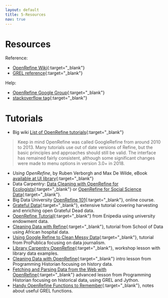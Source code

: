 ```yaml
---
layout: default
title: 5-Resources
nav: true
---
```


# Resources

Reference:

- [OpenRefine Wiki](https://github.com/OpenRefine/OpenRefine/wiki){:target="_blank"}
- [GREL reference](https://github.com/OpenRefine/OpenRefine/wiki/General-Refine-Expression-Language){:target="_blank"}

Help:

- [OpenRefine Google Group](http://groups.google.com/d/forum/openrefine){:target="_blank"}
- [stackoverflow tag](https://stackoverflow.com/questions/tagged/openrefine){:target="_blank"}

# Tutorials

- Big wiki [List of OpenRefine tutorials](https://github.com/OpenRefine/OpenRefine/wiki/External-Resources){:target="_blank"}

> Keep in mind OpenRefine was called GoogleRefine from around 2010 to 2013.
> Many tutorials use out of date versions of Refine, but the basic principles and approaches should still be valid.
> The interface has remained fairly consistent, although some significant changes were made to menu options in version 3.0+ in 2018. 

- *Using OpenRefine*, by Ruben Verborgh and Max De Wilde, eBook [available at UI library](https://alliance-primo.hosted.exlibrisgroup.com/primo-explore/fulldisplay?docid=TN_pq_ebook_centralEBC1389316&context=PC&vid=UID&search_scope=everything&tab=default_tab&lang=en_US){:target="_blank"}
- Data Carpentry: [Data Cleaning with OpenRefine for Ecologists](http://www.datacarpentry.org/OpenRefine-ecology-lesson/){:target="_blank"} or [OpenRefine for Social Science Data](https://datacarpentry.org/openrefine-socialsci/){:target="_blank"}.
- Big Data University [OpenRefine 101](https://cognitiveclass.ai/courses/introduction-to-openrefine/){:target="_blank"}, online course.
- [Grateful Data](https://github.com/scottythered/gratefuldata/wiki){:target="_blank"}, extensive tutorial covering harvesting and enriching open Grateful Dead data.
- [OpenRefine Tutorial](http://enipedia.tudelft.nl/wiki/OpenRefine_Tutorial){:target="_blank"} from Enipedia using university endowment data.
- [Cleaning Data with Refine](http://schoolofdata.org/handbook/recipes/cleaning-data-with-refine/){:target="_blank"}, tutorial from School of Data using African hospital data.
- [Using Google Refine to Clean Messy Data](https://www.propublica.org/nerds/item/using-google-refine-for-data-cleaning){:target="_blank"}, tutorial from ProPublica focusing on data journalism.
- [Library Carpentry OpenRefine](https://librarycarpentry.org/lc-open-refine/){:target="_blank"}, workshop lesson with library data examples.
- [Cleaning Data with OpenRefine](http://programminghistorian.org/lessons/cleaning-data-with-openrefine){:target="_blank"} intro lesson from Programming Historian focusing on history data.
- [Fetching and Parsing Data from the Web with OpenRefine](https://programminghistorian.org/lessons/fetch-and-parse-data-with-openrefine){:target="_blank"} advanced lesson from Programming Historian focusing on historical data, using GREL and Jython.
- [Handy OpenRefine Functions to Remember](https://evanwill.github.io/_drafts/notes/open-refine-tips.html){:target="_blank"}, notes about useful GREL functions.
